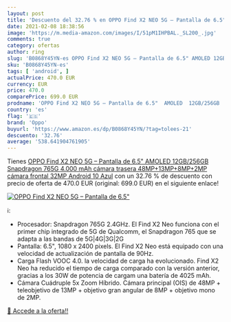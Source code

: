 ```yaml
---
layout: post
title: 'Descuento del 32.76 % en OPPO Find X2 NEO 5G – Pantalla de 6.5"  '
date: 2021-02-08 18:38:56
image: 'https://m.media-amazon.com/images/I/51pM1IHPBAL._SL200_.jpg'
comments: true
category: ofertas
author: ring
slug: 'B0868Y45YN-es OPPO Find X2 NEO 5G – Pantalla de 6.5" AMOLED 12GB/256GB...'
sku: 'B0868Y45YN-es'
tags: [ 'android', ]
actualPrice: 470.0 EUR
currency: EUR
price: 470.0
comparePrice: 699.0 EUR
prodname: 'OPPO Find X2 NEO 5G – Pantalla de 6.5"  AMOLED  12GB/256GB  Snapdragon 765G  4.000 mAh  cámara trasera 48MP+13MP+8MP+2MP  cámara frontal 32MP  Android 10  Azul'
country: 'es'
flag: '🇪🇸'
brand: 'Oppo'
buyurl: 'https://www.amazon.es/dp/B0868Y45YN/?tag=tolees-21'
descuento: '32.76'
average: '538.641904761905'
---
```


Tienes [OPPO Find X2 NEO 5G – Pantalla de 6.5"  AMOLED  12GB/256GB  Snapdragon 765G  4.000 mAh  cámara trasera 48MP+13MP+8MP+2MP  cámara frontal 32MP  Android 10  Azul](https://www.amazon.es/dp/B0868Y45YN/?tag=tolees-21) con un 32.76 % de descuento con precio de oferta de 470.0 EUR (original: 699.0 EUR) en el siguiente enlace!

[![OPPO Find X2 NEO 5G – Pantalla de 6.5"  ](https://m.media-amazon.com/images/I/51pM1IHPBAL._SL200_.jpg)](https://www.amazon.es/dp/B0868Y45YN/?tag=tolees-21)

ℹ️:

- Procesador: Snapdragon 765G 2.4GHz. El Find X2 Neo funciona con el primer chip integrado de 5G de Qualcomm, el Snapdragon 765 que se adapta a las bandas de 5G|4G|3G|2G
- Pantalla: 6.5", 1080 x 2400 pixels. El Find X2 Neo está equipado con una velocidad de actualización de pantalla de 90Hz.
- Carga Flash VOOC 4.0. la velocidad de carga ha evolucionado. Find X2 Neo ha reducido el tiempo de carga comparado con la versión anterior, gracias a los 30W de potencia de cargam una batería de 4025 mAh.
- Cámara Cuádruple 5x Zoom Híbrido. Cámara principal (OIS) de 48MP + teleobjetivo de 13MP + objetivo gran angular de 8MP + objetivo mono de 2MP.

[🛒 Accede a la oferta!!](https://www.amazon.es/dp/B0868Y45YN/?tag=tolees-21)
